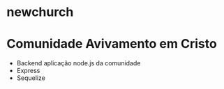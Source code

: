 # newchurch
# Comunidade Avivamento em Cristo
- Backend aplicação node.js da comunidade
- Express
- Sequelize
